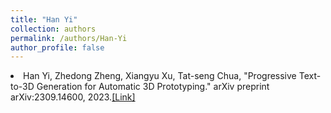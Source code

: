 ```yaml
---
title: "Han Yi"
collection: authors
permalink: /authors/Han-Yi
author_profile: false
---
```

 <li> Han Yi,  Zhedong Zheng,  Xiangyu Xu,  Tat-seng Chua, &quot;Progressive Text-to-3D Generation for Automatic 3D Prototyping.&quot; arXiv preprint arXiv:2309.14600, 2023.<a href='https://zdzheng.xyz/publication/Progress2023'>[Link]</a> </li>
